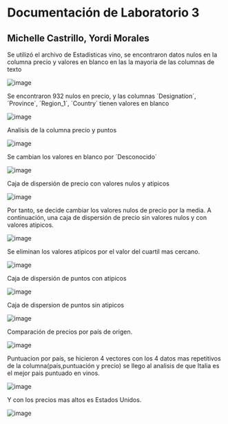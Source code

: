 # Documentación de Laboratorio 3 

## Michelle Castrillo, Yordi Morales 

Se utilizó el archivo de Estadisticas vino, se encontraron datos nulos en la columna precio y valores en blanco en las la mayoria de las columnas de texto 

![image](./Imagenes/Valores_Nulos.png "Valores nulos")

Se encontraron 932 nulos en precio, y las columnas ´Designation´, ´Province´, ´Region_1´, ´Country´ tienen valores en blanco

![image](./Imagenes/Cantidad_Nulos.png "Cantidad de nulos y en blanco")

Analisis de la columna precio y puntos

![image](./Imagenes/Media-cuartiles-min-max.png "Cantidad de nulos y en blanco")


Se cambian los valores en blanco por ´Desconocido´

![image](./Imagenes/Desconocido.png "Desconocido")

Caja de dispersión de precio con valores nulos y atipicos 

![image](./Imagenes/Precio_Nulos.png "Cantidad de nulos y atipicos")

Por tanto, se decide cambiar los valores nulos de precio por la media. A continuación, una caja de dispersión de precio sin valores nulos y con valores atipicos. 

![image](./Imagenes/Precio_Atipicos.png "Cantidad atipicos")

Se eliminan los valores atipicos por el valor del cuartil mas cercano. 

![image](./Imagenes/Precio_Corregido.png "Precio corregido")


Caja de dispersión de puntos con atipicos 

![image](./Imagenes/Puntos_Atipicos.png "Cantidad de nulos y en blanco")

Caja de dispersion de puntos sin atipicos

![image](./Imagenes/Puntos-sin-valores-atipicos.jpeg "Puntos sin atipicos")


Comparación de precios por país de origen.

![image](./Imagenes/Analisis-bivariable.png)

Puntuacion por país, se hicieron 4 vectores con los 4 datos mas repetitivos de la columna(país,puntuación y precio) se llego al analisis de que Italia es el mejor pais puntuado en vinos. 

![image](./Imagenes/Puntos-por-pais.png)

Y con los precios mas altos es Estados Unidos.

![image](./Imagenes/Precio-por-pais.png)

